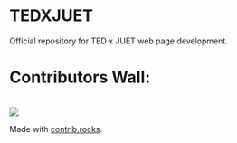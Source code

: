 # TEDXJUET
Official repository for TED x JUET web page development.

# Contributors Wall:
<br/>
<a href="https://github.com/047pegasus/TEDXJUET/graphs/contributors">
  <img src="https://contrib.rocks/image?repo=047pegasus/TEDXJUET" />
</a>

Made with [contrib.rocks](https://contrib.rocks).
